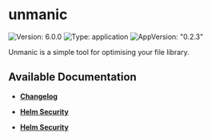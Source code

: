 # unmanic

![Version: 6.0.0](https://img.shields.io/badge/Version-6.0.0-informational?style=flat-square) ![Type: application](https://img.shields.io/badge/Type-application-informational?style=flat-square) ![AppVersion: "0.2.3"](https://img.shields.io/badge/AppVersion-"0.2.3"-informational?style=flat-square)

Unmanic is a simple tool for optimising your file library.

## Available Documentation

- [**Changelog**](CHANGELOG)

- [**Helm Security**](container-security)

- [**Helm Security**](helm-security)

